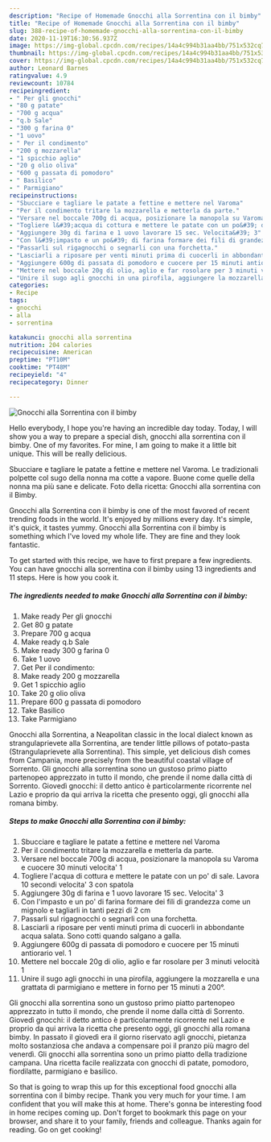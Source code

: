 ```yaml
---
description: "Recipe of Homemade Gnocchi alla Sorrentina con il bimby"
title: "Recipe of Homemade Gnocchi alla Sorrentina con il bimby"
slug: 388-recipe-of-homemade-gnocchi-alla-sorrentina-con-il-bimby
date: 2020-11-19T16:30:56.937Z
image: https://img-global.cpcdn.com/recipes/14a4c994b31aa4bb/751x532cq70/gnocchi-alla-sorrentina-con-il-bimby-recipe-main-photo.jpg
thumbnail: https://img-global.cpcdn.com/recipes/14a4c994b31aa4bb/751x532cq70/gnocchi-alla-sorrentina-con-il-bimby-recipe-main-photo.jpg
cover: https://img-global.cpcdn.com/recipes/14a4c994b31aa4bb/751x532cq70/gnocchi-alla-sorrentina-con-il-bimby-recipe-main-photo.jpg
author: Leonard Barnes
ratingvalue: 4.9
reviewcount: 10784
recipeingredient:
- " Per gli gnocchi"
- "80 g patate"
- "700 g acqua"
- "q.b Sale"
- "300 g farina 0"
- "1 uovo"
- " Per il condimento"
- "200 g mozzarella"
- "1 spicchio aglio"
- "20 g olio oliva"
- "600 g passata di pomodoro"
- " Basilico"
- " Parmigiano"
recipeinstructions:
- "Sbucciare e tagliare le patate a fettine e mettere nel Varoma"
- "Per il condimento tritare la mozzarella e metterla da parte."
- "Versare nel boccale 700g di acqua, posizionare la manopola su Varoma e cuocere 30 minuti velocita&#39; 1"
- "Togliere l&#39;acqua di cottura e mettere le patate con un po&#39; di sale. Lavora 10 secondi velocita&#39; 3 con spatola"
- "Aggiungere 30g di farina e 1 uovo lavorare 15 sec. Velocita&#39; 3"
- "Con l&#39;impasto e un po&#39; di farina formare dei fili di grandezza come un mignolo e tagliarli in tanti pezzi di 2 cm"
- "Passarli sul rigagnocchi o segnarli con una forchetta."
- "Lasciarli a riposare per venti minuti prima di cuocerli in abbondante acqua salata. Sono cotti quando salgano a galla."
- "Aggiungere 600g di passata di pomodoro e cuocere per 15 minuti antiorario vel. 1"
- "Mettere nel boccale 20g di olio, aglio e far rosolare per 3 minuti velocità 1"
- "Unire il sugo agli gnocchi in una pirofila, aggiungere la mozzarella e una grattata di parmigiano e mettere in forno per 15 minuti a 200°."
categories:
- Recipe
tags:
- gnocchi
- alla
- sorrentina

katakunci: gnocchi alla sorrentina 
nutrition: 204 calories
recipecuisine: American
preptime: "PT10M"
cooktime: "PT48M"
recipeyield: "4"
recipecategory: Dinner

---
```



![Gnocchi alla Sorrentina con il bimby](https://img-global.cpcdn.com/recipes/14a4c994b31aa4bb/751x532cq70/gnocchi-alla-sorrentina-con-il-bimby-recipe-main-photo.jpg)

Hello everybody, I hope you're having an incredible day today. Today, I will show you a way to prepare a special dish, gnocchi alla sorrentina con il bimby. One of my favorites. For mine, I am going to make it a little bit unique. This will be really delicious.

Sbucciare e tagliare le patate a fettine e mettere nel Varoma. Le tradizionali polpette col sugo della nonna ma cotte a vapore. Buone come quelle della nonna ma più sane e delicate. Foto della ricetta: Gnocchi alla sorrentina con il Bimby.

Gnocchi alla Sorrentina con il bimby is one of the most favored of recent trending foods in the world. It's enjoyed by millions every day. It's simple, it's quick, it tastes yummy. Gnocchi alla Sorrentina con il bimby is something which I've loved my whole life. They are fine and they look fantastic.


To get started with this recipe, we have to first prepare a few ingredients. You can have gnocchi alla sorrentina con il bimby using 13 ingredients and 11 steps. Here is how you cook it.

<!--inarticleads1-->

##### The ingredients needed to make Gnocchi alla Sorrentina con il bimby:

1. Make ready  Per gli gnocchi
1. Get 80 g patate
1. Prepare 700 g acqua
1. Make ready q.b Sale
1. Make ready 300 g farina 0
1. Take 1 uovo
1. Get  Per il condimento:
1. Make ready 200 g mozzarella
1. Get 1 spicchio aglio
1. Take 20 g olio oliva
1. Prepare 600 g passata di pomodoro
1. Take  Basilico
1. Take  Parmigiano


Gnocchi alla Sorrentina, a Neapolitan classic in the local dialect known as strangulaprievete alla Sorrentina, are tender little pillows of potato-pasta (Strangulaprievete alla Sorrentina). This simple, yet delicious dish comes from Campania, more precisely from the beautiful coastal village of Sorrento. Gli gnocchi alla sorrentina sono un gustoso primo piatto partenopeo apprezzato in tutto il mondo, che prende il nome dalla città di Sorrento. Giovedì gnocchi: il detto antico è particolarmente ricorrente nel Lazio e proprio da qui arriva la ricetta che presento oggi, gli gnocchi alla romana bimby. 

<!--inarticleads2-->

##### Steps to make Gnocchi alla Sorrentina con il bimby:

1. Sbucciare e tagliare le patate a fettine e mettere nel Varoma
1. Per il condimento tritare la mozzarella e metterla da parte.
1. Versare nel boccale 700g di acqua, posizionare la manopola su Varoma e cuocere 30 minuti velocita&#39; 1
1. Togliere l&#39;acqua di cottura e mettere le patate con un po&#39; di sale. Lavora 10 secondi velocita&#39; 3 con spatola
1. Aggiungere 30g di farina e 1 uovo lavorare 15 sec. Velocita&#39; 3
1. Con l&#39;impasto e un po&#39; di farina formare dei fili di grandezza come un mignolo e tagliarli in tanti pezzi di 2 cm
1. Passarli sul rigagnocchi o segnarli con una forchetta.
1. Lasciarli a riposare per venti minuti prima di cuocerli in abbondante acqua salata. Sono cotti quando salgano a galla.
1. Aggiungere 600g di passata di pomodoro e cuocere per 15 minuti antiorario vel. 1
1. Mettere nel boccale 20g di olio, aglio e far rosolare per 3 minuti velocità 1
1. Unire il sugo agli gnocchi in una pirofila, aggiungere la mozzarella e una grattata di parmigiano e mettere in forno per 15 minuti a 200°.


Gli gnocchi alla sorrentina sono un gustoso primo piatto partenopeo apprezzato in tutto il mondo, che prende il nome dalla città di Sorrento. Giovedì gnocchi: il detto antico è particolarmente ricorrente nel Lazio e proprio da qui arriva la ricetta che presento oggi, gli gnocchi alla romana bimby. In passato il giovedì era il giorno riservato agli gnocchi, pietanza molto sostanziosa che andava a compensare poi il pranzo più magro del venerdì. Gli gnocchi alla sorrentina sono un primo piatto della tradizione campana. Una ricetta facile realizzata con gnocchi di patate, pomodoro, fiordilatte, parmigiano e basilico. 

So that is going to wrap this up for this exceptional food gnocchi alla sorrentina con il bimby recipe. Thank you very much for your time. I am confident that you will make this at home. There's gonna be interesting food in home recipes coming up. Don't forget to bookmark this page on your browser, and share it to your family, friends and colleague. Thanks again for reading. Go on get cooking!
